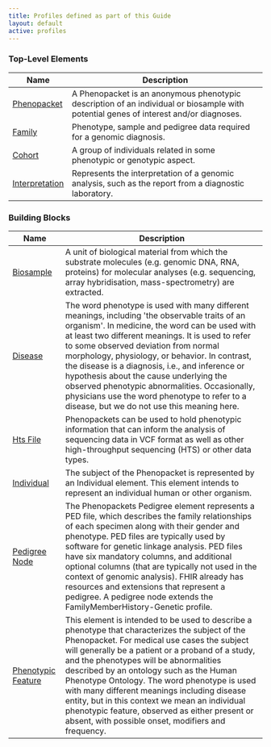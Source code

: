 ```yaml
---
title: Profiles defined as part of this Guide
layout: default
active: profiles
---
```


<!-- { :.no_toc } -->

### Top-Level Elements

<table>
<thead>
<tr>
<th>Name</th>
<th>Description</th>
</tr>
</thead>
<tbody>

<tr>
<td><a href="StructureDefinition-Phenopacket.html">Phenopacket</a></td>
<td>A Phenopacket is an anonymous phenotypic description of an individual or biosample with potential genes of interest and/or diagnoses. </td>
</tr>
<tr>
<td><a href="StructureDefinition-Family.html">Family</a></td>
<td>Phenotype, sample and pedigree data required for a genomic diagnosis.</td>
</tr>
<tr>
<td><a href="StructureDefinition-Cohort.html">Cohort</a></td>
<td>A group of individuals related in some phenotypic or genotypic aspect.</td>
</tr>
<tr>
<td><a href="StructureDefinition-Interpretation.html">Interpretation</a></td>
<td>Represents the interpretation of a genomic analysis, such as the report from a diagnostic laboratory.</td>
</tr>

</tbody>
</table>

### Building Blocks

<table>
<thead>
<tr>
<th>Name</th>
<th>Description</th>
</tr>
</thead>
<tbody>

<tr>
<td><a href="StructureDefinition-Biosample.html">Biosample</a></td>
<td>A unit of biological material from which the substrate molecules (e.g. genomic DNA, RNA, proteins) for molecular analyses (e.g. sequencing, array hybridisation, mass-spectrometry) are extracted.</td>
</tr>
<tr>
<td><a href="StructureDefinition-Disease.html">Disease</a></td>
<td>The word phenotype is used with many different meanings, including 'the observable traits of an organism'. In medicine, the word can be used with at least two different meanings. It is used to refer to some observed deviation from normal morphology, physiology, or behavior. In contrast, the disease is a diagnosis, i.e., and inference or hypothesis about the cause underlying the observed phenotypic abnormalities. Occasionally, physicians use the word phenotype to refer to a disease, but we do not use this meaning here.</td>
</tr>
<tr>
<td><a href="StructureDefinition-HtsFile.html">Hts File</a></td>
<td>Phenopackets can be used to hold phenotypic information that can inform the analysis of sequencing data in VCF format as well as other high-throughput sequencing (HTS) or other data types.</td>
</tr>
<tr>
<td><a href="StructureDefinition-Individual.html">Individual</a></td>
<td>The subject of the Phenopacket is represented by an Individual element. This element intends to represent an individual human or other organism.</td>
</tr>
<tr>
<td><a href="StructureDefinition-PedigreeNode.html">Pedigree Node</a></td>
<td>The Phenopackets Pedigree element represents a PED file, which describes the family relationships of each specimen along with their gender and phenotype. PED files are typically used by software for genetic linkage analysis. PED files have six mandatory columns, and additional optional columns (that are typically not used in the context of genomic analysis). FHIR already has resources and extensions that represent a pedigree. A pedigree node extends the FamilyMemberHistory-Genetic profile.</td>
</tr>
<td><a href="StructureDefinition-PhenotypicFeature.html">Phenotypic Feature</a></td>
<td>This element is intended to be used to describe a phenotype that characterizes the subject of the Phenopacket. For medical use cases the subject will generally be a patient or a proband of a study, and the phenotypes will be abnormalities described by an ontology such as the Human Phenotype Ontology. The word phenotype is used with many different meanings including disease entity, but in this context we mean an individual phenotypic feature, observed as either present or absent, with possible onset, modifiers and frequency.</td>
</tr>

</tbody>
</table>
